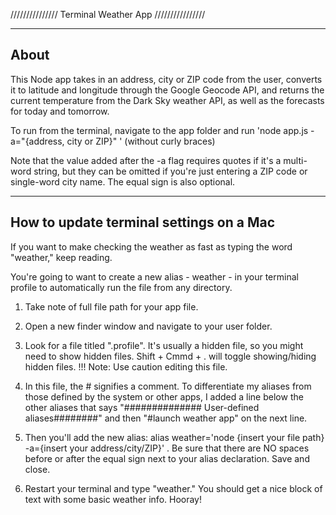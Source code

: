 ///////////////    Terminal Weather App    ////////////////

-----
About 
-----
This Node app takes in an address, city or ZIP code from the user, converts it to latitude and longitude through the Google Geocode API, and returns the current temperature from the Dark Sky weather API, as well as the forecasts for today and tomorrow.

To run from the terminal, navigate to the app folder and run 'node app.js -a="{address, city or ZIP}" ' (without curly braces)

Note that the value added after the -a flag requires quotes if it's a multi-word string, but they can be omitted if you're just entering a ZIP code or single-word city name. The equal sign is also optional.


-----
How to update terminal settings on a Mac
-----
If you want to make checking the weather as fast as typing the word "weather," keep reading. 

You're going to want to create a new alias - weather - in your terminal profile to automatically run the file from any directory. 

1. Take note of full file path for your app file. 

2. Open a new finder window and navigate to your user folder. 

3. Look for a file titled ".profile". It's usually a hidden file, so you might need to show hidden files. Shift + Cmmd + . will toggle showing/hiding hidden files. !!! Note: Use caution editing this file. 

4. In this file, the # signifies a comment. To differentiate my aliases from those defined by the system or other apps, I added a line below the other aliases that says "############## User-defined aliases########" and then "#launch weather app" on the next line.

5. Then you'll add the new alias: alias weather='node {insert your file path} -a={insert your address/city/ZIP}' . Be sure that there are NO spaces before or after the equal sign next to your alias declaration. Save and close.

6. Restart your terminal and type "weather." You should get a nice block of text with some basic weather info. Hooray!